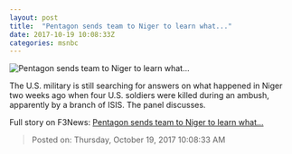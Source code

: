 ```yaml
---
layout: post
title:  "Pentagon sends team to Niger to learn what..."
date: 2017-10-19 10:08:33Z
categories: msnbc
---
```


![Pentagon sends team to Niger to learn what...](https://media1.s-nbcnews.com/j/MSNBC/Components/Video/201710/2017-10-19T10-08-49-866Z--1280x720.video_1067x600.jpg)

The U.S. military is still searching for answers on what happened in Niger two weeks ago when four U.S. soldiers were killed during an ambush, apparently by a branch of ISIS. The panel discusses.


Full story on F3News: [Pentagon sends team to Niger to learn what...](http://www.f3nws.com/n/TAuqzF)

> Posted on: Thursday, October 19, 2017 10:08:33 AM

